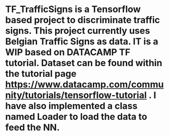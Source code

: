 # TF_TrafficSigns is a Tensorflow based project to discriminate traffic signs. This project currently uses Belgian Traffic Signs as data. IT is a WIP based on DATACAMP TF tutorial. Dataset can be found within the tutorial page https://www.datacamp.com/community/tutorials/tensorflow-tutorial . I have also implemented a class named Loader to load the data to feed the NN.
